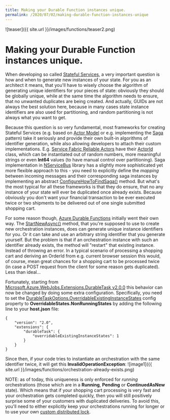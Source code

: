```yaml
---
title: Making your Durable Function instances unique.
permalink: /2020/07/02/making-durable-function-instances-unique
---
```

![teaser]({{ site.url }}/images/functions/teaser2.png)
# Making your Durable Function instances unique.

When developing so called [Stateful Services](https://www.youtube.com/watch?v=H0i_bXKwujQ), a very important question is how and when to generate new instances of your state. For you as an architect it means, that you'll have to wisely choose the algorithm of generating unique identifiers for your pieces of state: obviously they should be globally unique, while at the same time the algorithm needs to ensure, that no unwanted duplicates are being created. And actually, GUIDs are not always the best solution here, because in many cases state instance identifiers are also used for partitioning, and random partitioning is not always what you want to get.

Because this question is so very fundamental, most frameworks for creating Stateful Services (e.g. based on [Actor Model](https://en.wikipedia.org/wiki/Actor_model) or e.g. implementing the [Saga](https://en.wikipedia.org/wiki/Long-running_transaction) pattern) take it seriously and provide their own built-in algorithms of identifier generation, while also allowing developers to attach their custom implementations. E.g. [Service Fabric Reliable Actors](https://docs.microsoft.com/en-us/azure/service-fabric/service-fabric-reliable-actors-get-started) have their [ActorId](https://docs.microsoft.com/en-us/azure/service-fabric/service-fabric-reliable-actors-platform#actor-id) class, which can be instantiated out of random numbers, more meaningful strings or even **Int64** values (to have manual control over partitioning). Saga implementation in [NServiceBus](https://docs.particular.net/nservicebus/) library has a slightly more sophisticated yet more flexible approach to this - you need to explicitly define the *mapping* between incoming messages and their corresponding saga instances by implementing an abstract [ConfigureHowToFindSaga()](https://docs.particular.net/tutorials/nservicebus-sagas/1-getting-started/#exercise-matching-messages-to-sagas) method. But what's the most typical for all these frameworks is that they do ensure, that no any instance of your state will ever be duplicated once already exists. Because obviously you don't want your financial transaction to be ever executed twice or two shipments to be delivered out of one single submitted shopping cart.

For some reason though, [Azure Durable Functions](https://docs.microsoft.com/en-us/azure/azure-functions/durable/durable-functions-overview) initially went their own way. The [StartNewAsync()](https://docs.microsoft.com/en-us/dotnet/api/microsoft.azure.webjobs.extensions.durabletask.idurableorchestrationclient.startnewasync?view=azure-dotnet) method, that you're supposed to use to create new orchestration instances, does can generate unique instance identifiers for you. Or it can take and use an arbitrary string identifier that you generate yourself. But the problem is that if an orchestration instance with such an identifier already exists, the method will "restart" that existing instance. Instead of throwing an error. In a typical scenario of processing a shopping cart and deriving an OrderId from e.g. current browser session this would, of course, mean great chances for a shopping cart to be processed twice (in case a POST request from the client for some reason gets duplicated). Less than ideal...

Fortunately, starting from [Microsoft.Azure.WebJobs.Extensions.DurableTask v2.0.0](https://www.nuget.org/packages/Microsoft.Azure.WebJobs.Extensions.DurableTask/2.0.0) this behavior can now be changed by doing some extra configuration. Specifically, you need to set the [DurableTaskOptions.OverridableExistingInstanceStates](https://docs.microsoft.com/en-us/dotnet/api/microsoft.azure.webjobs.extensions.durabletask.durabletaskoptions.overridableexistinginstancestates?view=azure-dotnet) config property to **OverridableStates.NonRunningStates** by adding the following line to your **host.json** file:
```
{
    "version": "2.0",
    "extensions": {
        "durableTask": {
            "overridableExistingInstanceStates": 1
        }
    }
}
```

Since then, if your code tries to instantiate an orchestration with the same identifier twice, it will get this **InvalidOperationException**:
    ![image1]({{ site.url }}/images/functions/orchestration-already-exists.png)

NOTE: as of today, this uniqueness is only enforced for *running* orchestrations (those which are in a **Running**, **Pending** or **ContinuedAsNew** state). Which means that if your shopping cart processing is very fast and your orchestration gets completed quickly, then you will still positively surprise some of your customers with duplicated deliveries. To avoid this, you'll need to either explicitly keep your orchestrations running for longer or to use your own [custom distributed lock](https://docs.microsoft.com/en-us/rest/api/storageservices/lease-blob).